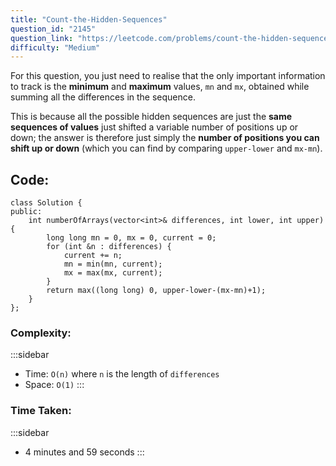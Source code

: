 ```yaml
---
title: "Count-the-Hidden-Sequences"
question_id: "2145"
question_link: "https://leetcode.com/problems/count-the-hidden-sequences/"
difficulty: "Medium"
---
```


For this question, you just need to realise that the only important information to track is
the **minimum** and **maximum** values, `mn` and `mx`, obtained while summing all the differences in the sequence.

This is because all the possible hidden sequences are just the **same sequences of values**
just shifted a variable number of positions up or down;
the answer is therefore just simply the **number of positions you can shift up or down**
(which you can find by comparing `upper-lower` and `mx-mn`).

## Code<span>:</span>

```{.cpp}
class Solution {
public:
    int numberOfArrays(vector<int>& differences, int lower, int upper) {
        long long mn = 0, mx = 0, current = 0;
        for (int &n : differences) {
            current += n;
            mn = min(mn, current);
            mx = max(mx, current);
        }
        return max((long long) 0, upper-lower-(mx-mn)+1);
    }
};
```

### Complexity<span>:</span>

:::sidebar
- Time: `O(n)` where `n` is the length of `differences`
- Space: `O(1)`
:::

### Time Taken<span>:</span>

:::sidebar
- 4 minutes and 59 seconds
:::
